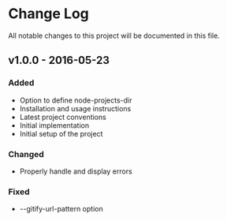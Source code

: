 # Change Log
All notable changes to this project will be documented in this file.

## v1.0.0 - 2016-05-23
### Added
- Option to define node-projects-dir
- Installation and usage instructions
- Latest project conventions
- Initial implementation
- Initial setup of the project

### Changed
- Properly handle and display errors

### Fixed
- --gitify-url-pattern option
